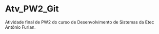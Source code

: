 # Atv_PW2_Git
Atividade final de PW2 do curso de Desenvolvimento de Sistemas da Etec Antônio Furlan.

